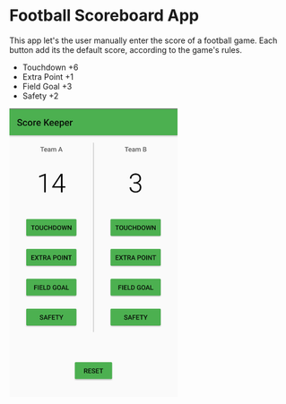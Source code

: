 # Football Scoreboard App

This app let's the user manually enter the score of a football game. Each button add its the default score, according to the game's rules.

* Touchdown +6
* Extra Point +1
* Field Goal +3
* Safety +2

<img src="https://github.com/thiteixeira/Android-Projects/blob/master/ScoreKeeper/res/scoreKeeper.jpg" width="300">
